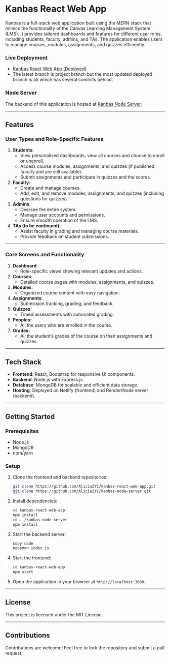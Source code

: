 # Kanbas React Web App

Kanbas is a full-stack web application built using the MERN stack that mimics the functionality of the Canvas Learning Management System (LMS). It provides tailored dashboards and features for different user roles, including students, faculty, admins, and TAs. The application enables users to manage courses, modules, assignments, and quizzes efficiently.

### **Live Deployment**

- [Kanbas React Web App (Deployed)](https://a5new--kanbas-react-web-app-yichizhang.netlify.app/#/Labs/Lab5)
- The latest branch is project branch but the most updated deployed branch is a5 which has several commits behind.

### **Node Server**

The backend of this application is hosted at [Kanbas Node Server](https://github.com/AliciaZYC/kanbas-node-server).

---

## **Features**

### **User Types and Role-Specific Features**

1. **Students**:
    - View personalized dashboards, view all courses and choose to enroll or unenroll.
    - Access course modules, assignments, and quizzes (if published faculty and are still available).
    - Submit assignments and participate in quizzes and the scores.
2. **Faculty**:
    - Create and manage courses.
    - Add, edit, and remove modules, assignments, and quizzes (including questions for quizzes) .
3. **Admins**:
    - Oversee the entire system.
    - Manage user accounts and permissions.
    - Ensure smooth operation of the LMS.
4. **TAs (to be continued)**:
    - Assist faculty in grading and managing course materials.
    - Provide feedback on student submissions.

---

### **Core Screens and Functionality**

1. **Dashboard**:
    - Role-specific views showing relevant updates and actions.
2. **Courses**:
    - Detailed course pages with modules, assignments, and quizzes.
3. **Modules**:
    - Organized course content with easy navigation.
4. **Assignments**:
    - Submission tracking, grading, and feedback.
5. **Quizzes**:
    - Timed assessments with automated grading.
6. **Peoples:**
    - All the users who are enrolled in the course.
7. **Grades:**
    - All the student’s grades of the course on their assignments and quizzes.

---

## **Tech Stack**

- **Frontend**: React, Bootstrap for responsive UI components.
- **Backend**: Node.js with Express.js.
- **Database**: MongoDB for scalable and efficient data storage.
- **Hosting**: Deployed on Netlify (frontend) and Render/Node server (backend).

---

## **Getting Started**

### **Prerequisites**

- Node.js
- MongoDB
- npm/yarn

### **Setup**

1. Clone the frontend and backend repositories:
    
    ```bash
    git clone https://github.com/AliciaZYC/kanbas-react-web-app.git
    git clone https://github.com/AliciaZYC/kanbas-node-server.git
    ```
    
2. Install dependencies:
    
    ```bash
    cd kanbas-react-web-app
    npm install
    cd ../kanbas-node-server
    npm install
    ```
    
3. Start the backend server:
    
    ```bash
    Copy code
    nodemon index.js
    ```
    
4. Start the frontend:
    
    ```bash
    cd kanbas-react-web-app
    npm start
    ```
    
5. Open the application in your browser at `http://localhost:3000`.

---

## **License**

This project is licensed under the MIT License.

---

## **Contributions**

Contributions are welcome! Feel free to fork the repository and submit a pull request.
